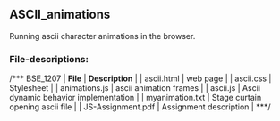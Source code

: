 ## ASCII_animations

Running ascii character animations in the browser.

### File-descriptions:

/***
BSE_1207
| __File__    | __Description__ |
| ascii.html | web page |
| ascii.css | Stylesheet |
| animations.js | ascii animation frames |
| ascii.js | Ascii dynamic behavior implementation |
| myanimation.txt | Stage curtain opening ascii file | 
| JS-Assignment.pdf | Assignment description |
***/
